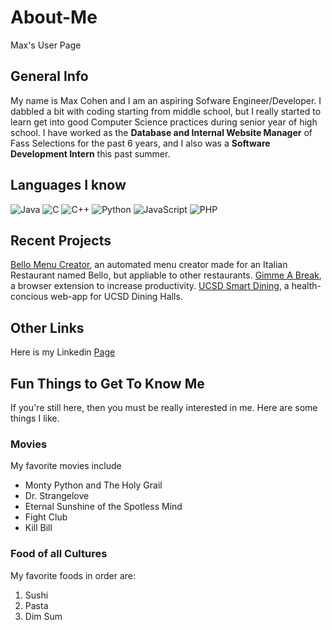 # About-Me
Max's User Page


## General Info

My name is Max Cohen and I am an aspiring Sofware Engineer/Developer. I dabbled a bit with coding starting from middle school, but I really started to 
learn get into good Computer Science practices during senior year of high school. 
I have worked as the **Database and Internal Website Manager** of Fass Selections for the past 6 years, and I also was a **Software Development Intern** this past summer. 


## Languages I know
![Java](https://upload.wikimedia.org/wikipedia/en/thumb/3/30/Java_programming_language_logo.svg/1200px-Java_programming_language_logo.svg.png)
![C](https://cdn.iconscout.com/icon/free/png-512/c-programming-569564.png)
![C++](https://upload.wikimedia.org/wikipedia/commons/thumb/1/18/ISO_C%2B%2B_Logo.svg/1200px-ISO_C%2B%2B_Logo.svg.png)
![Python](https://upload.wikimedia.org/wikipedia/commons/thumb/c/c3/Python-logo-notext.svg/768px-Python-logo-notext.svg.png)
![JavaScript](https://upload.wikimedia.org/wikipedia/commons/thumb/9/99/Unofficial_JavaScript_logo_2.svg/480px-Unofficial_JavaScript_logo_2.svg.png)
![PHP](https://www.php.net/images/logos/new-php-logo.svg)

## Recent Projects

[Bello Menu Creator](https://github.com/maxcoh3n/Bello-Menu-Creator), an automated menu creator made for an Italian Restaurant named Bello, but appliable to other restaurants. 
[Gimme A Break](https://github.com/maxcoh3n/gimme-a-break), a browser extension to increase productivity. 
[UCSD Smart Dining](https://github.com/maxcoh3n/ucsd-smart-dining), a health-concious web-app for UCSD Dining Halls. 

## Other Links

Here is my Linkedin [Page](https://www.linkedin.com/in/maxcoh3n/)

## Fun Things to Get To Know Me

If you're still here, then you must be really interested in me. Here are some things I like.

### Movies

My favorite movies include
- Monty Python and The Holy Grail
- Dr. Strangelove
- Eternal Sunshine of the Spotless Mind
- Fight Club
- Kill Bill

### Food of all Cultures

My favorite foods in order are:
1. Sushi
2. Pasta
3. Dim Sum

